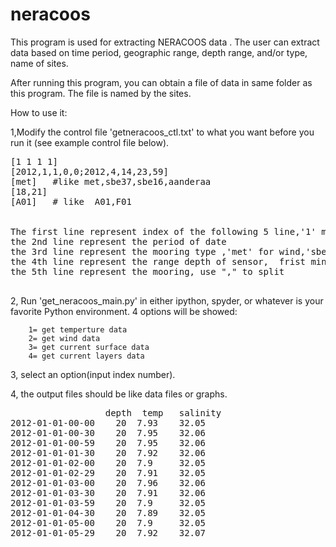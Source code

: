 neracoos
========

This program is used for extracting NERACOOS  data . The user can extract data based on time period, geographic range, depth range, and/or type, name of sites.

After running this program, you can obtain a file of data in same folder as this program. The file is named by the sites.

How to use it:

1,Modify the control file 'getneracoos_ctl.txt' to what you want before you run it (see example control file below).

<pre>
[1 1 1 1]
[2012,1,1,0,0;2012,4,14,23,59]
[met]   #like met,sbe37,sbe16,aanderaa
[18,21]  
[A01]   # like  A01,F01


The first line represent index of the following 5 line,'1' means picking,'0' means not.
the 2nd line represent the period of date
the 3rd line represent the mooring type ,'met' for wind,'sbe' for temperature and salinity, 'aanderaa' for current
the 4th line represent the range depth of sensor,  frist min,seconed max. (Ignored in wind case.) 
the 5th line represent the mooring, use "," to split

</pre>

2, Run 'get_neracoos_main.py' in either ipython, spyder, or whatever is your favorite Python environment.
    4 options will be showed:<br>

        1= get temperture data  
        2= get wind data
        3= get current surface data 
        4= get current layers data

3, select an option(input index number). 


4, the output files should be like data files or graphs.
<pre>
	              depth  temp   salinity
2012-01-01-00-00	20	7.93	32.05
2012-01-01-00-30	20	7.95	32.06
2012-01-01-00-59	20	7.95	32.06
2012-01-01-01-30	20	7.92	32.06
2012-01-01-02-00	20	7.9	    32.05
2012-01-01-02-29	20	7.91	32.05
2012-01-01-03-00	20	7.96	32.06
2012-01-01-03-30	20	7.91	32.06
2012-01-01-03-59	20	7.9	    32.05
2012-01-01-04-30	20	7.89	32.05
2012-01-01-05-00	20	7.9	    32.05
2012-01-01-05-29	20	7.92	32.07

</pre>


